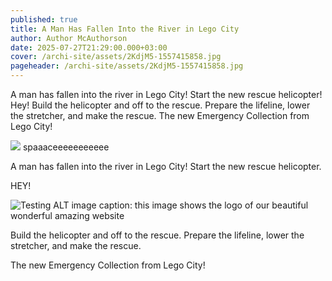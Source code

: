 ```yaml
---
published: true
title: A Man Has Fallen Into the River in Lego City
author: Author McAuthorson
date: 2025-07-27T21:29:00.000+03:00
cover: /archi-site/assets/2KdjM5-1557415858.jpg
pageheader: /archi-site/assets/2KdjM5-1557415858.jpg
---
```

A man has fallen into the river in Lego City! Start the new rescue helicopter! Hey! Build the helicopter and off to the rescue. Prepare the lifeline, lower the stretcher, and make the rescue. The new Emergency Collection from Lego City!

![](/archi-site/assets/images/testpost.jpg)
spaaaceeeeeeeeeee

 A man has fallen into the river in Lego City! Start the new rescue helicopter.

HEY!

![Testing ALT](/archi-site/assets/images/logo.png "Test")
image caption: this image shows the logo of our beautiful wonderful amazing website

Build the helicopter and off to the rescue. Prepare the lifeline, lower the stretcher, and make the rescue.

The new Emergency Collection from Lego City!
